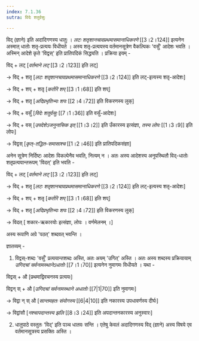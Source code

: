 ```yaml
---
index: 7.1.36
sutra: विदेः शतुर्वसुः

---
```

विद् (ज्ञाने) इति अदादिगणस्य धातुः । _लटः शतृशानचावप्रथमासमानाधिकरणे_ [[3।2।124]] इत्यनेन अस्मात् धातोः शतृ-प्रत्ययः विधीयते । अस्य शतृ-प्रत्ययस्य वर्तमानसूत्रेण वैकल्पिकः 'वसुँ' आदेशः भवति । अस्मिन् आदेशे कृते 'विद्वस्' इति प्रातिपदिकं सिद्ध्यति । प्रक्रिया इयम् -     



विद् + लट् [_वर्तमाने लट्_ [[3।2।123]] इति लट्]

→ विद् + शतृ [_लटः शतृशानचावप्रथमासमानाधिकरणे_ [[3।2।124]] इति लट्-इत्यस्य शतृ-आदेशः]

→ विद् + शप् + शतृ [_कर्तरि शप्_ [[3।1।68]] इति शप्]

→ विद् + शतृ [_अदिप्रभृतिभ्यः शपः_ [[2।4।72]] इति विकरणस्य लुक्]          

→ विद्  + वसुँ  [_विदेः शतुर्वसुः_ [[7।1।36]] इति वसुँ-आदेशः]

→ विद् + वस् [_उपदेशेऽजनुनासिक इत्_ [[1।3।2]] इति उँकारस्य इत्संज्ञा, _तस्य लोपः_ [[1।3।9]] इति लोपः]

→ विद्वस् [_कृत्-तद्धित-समासाश्च_ [[1।2।46]] इति प्रातिपदिकसंज्ञा]



अनेन सूत्रेण निर्दिष्टः आदेशः विकल्पेनैव भवति, नित्यम् न । अतः अस्य आदेशस्य अनुपस्थितौ विद्-धातोः शतृप्रत्ययान्तरूपम्  'विदत्' इति भवति - 

विद् + लट् [_वर्तमाने लट्_ [[3।2।123]] इति लट्]

→ विद् + शतृ [_लटः शतृशानचावप्रथमासमानाधिकरणे_ [[3।2।124]] इति लट्-इत्यस्य शतृ-आदेशः]

→ विद् + शप् + शतृ [_कर्तरि शप्_ [[3।1।68]] इति शप्]

→ विद् + शतृ [_अदिप्रभृतिभ्यः शपः_ [[2।4।72]] इति विकरणस्य लुक्]          

→ विदत्  [ शकार-ऋकारयोः इत्संज्ञा, लोपः । वर्णमेलनम् ।]

अस्य रूपाणि अग्रे 'पठत्' शब्दवत् भवन्ति । 

       

ज्ञातव्यम् -    

1. विद्वस्-शब्दः 'वसुँ' प्रत्ययान्तशब्दः अस्ति, अतः अयम् 'उगित्' अस्ति । अतः अस्य शब्दस्य प्रक्रियायाम् _उगिदचां सर्वनामस्थानेऽधातोः_ [[7।1।70]] इत्यनेन नुमागमः विधीयते । यथा -

विद्वस् + औ [प्रथमाद्विवचनस्य प्रत्ययः]

विद्वन् स् + औ [_उगिदचां सर्वनामस्थाने अधातोः_ [[7|1|70]] इति नुमागमः]    

→ विद्वा न् स् औ [_सान्तमहतः संयोगस्य_ [[6|4|10]] इति नकारस्य उपधावर्णस्य दीर्घः]  

→ विद्वांसौ [_नश्चापदान्तस्य झलि_ [[8।3।24]] इति अपदान्तनकारस्य अनुस्वारः]



2. धातुपाठे वस्तुतः 'विद्' इति पञ्च धातवः सन्ति । एतेषु केवलं अदादिगणस्य विद् (ज्ञाने) अस्य विषये एव वर्तमानसूत्रस्य प्रसक्तिः अस्ति । 